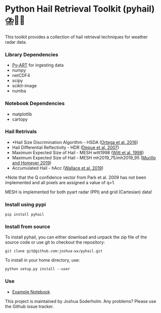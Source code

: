 # Python Hail Retrieval Toolkit (pyhail) ⛈️📡🧊

This toolkit provides a collection of hail retrieval techniques for
weather radar data.

### Library Dependencies
- [Py-ART](https://github.com/ARM-DOE/pyart/) for ingesting data
- numpy
- netCDF4
- scipy
- scikit-image
- numba
### Notebook Dependencies
- matplotlib
- cartopy

### Hail Retrivals
- *Hail Size Discrimination Algorithm - HSDA ([Ortega et al. 2016](https://journals.ametsoc.org/doi/10.1175/JAMC-D-15-0203.1))
- Hail Differential Reflectivity - HDR ([Depue et al. 2007](https://doi.org/10.1175/JAM2529.1))
- Maximum Expected Size of Hail - MESH witt1998 ([Witt et al. 1998](https://journals.ametsoc.org/doi/10.1175/1520-0434%281998%29013%3C0286%3AAEHDAF%3E2.0.CO%3B2))
- Maximum Expected Size of Hail - MESH mh2019_75/mh2019_95 ([Murillo and Homeyer 2019](https://journals.ametsoc.org/view/journals/apme/58/5/jamc-d-18-0247.1.xml))
- Accumulated Hail - hAcc ([Wallace et al. 2019](https://journals.ametsoc.org/view/journals/wefo/34/1/waf-d-18-0053_1.xml))

*Note that the Q confidence vector from Park et al. 2009 has not been implemented and all pixels are assigned a value of q=1.

MESH is implemented for both pyart radar (PPI) and grid (Cartesian) data!

### Install using pypi

`pip install pyhail`

### Install from source
To install pyhail, you can either download and unpack the zip file of the source code or use git to checkout the repository:

`git clone git@github.com:joshua-wx/pyhail.git`

To install in your home directory, use:

`python setup.py install --user`

### Use
- [Example Notebook](https://github.com/joshua-wx/pyhail/blob/master/notebooks/example.ipynb)

This project is maintained by Joshua Soderholm. Any problems? Please use the Github issue tracker.